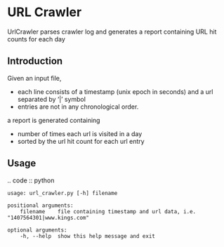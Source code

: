 URL Crawler
============
UrlCrawler parses crawler log and generates a report containing URL hit counts for each day

Introduction
-------------
Given an input file, 

- each line consists of a timestamp (unix epoch in seconds) and a url separated by ‘|’ symbol
- entries are not in any chronological order. 

a report is generated containing
- number of times each url is visited in a day
- sorted by the url hit count for each url entry

Usage
------
.. code :: python

    usage: url_crawler.py [-h] filename
    
    positional arguments:
        filename    file containing timestamp and url data, i.e. "1407564301|www.kings.com"

    optional arguments:
        -h, --help  show this help message and exit
